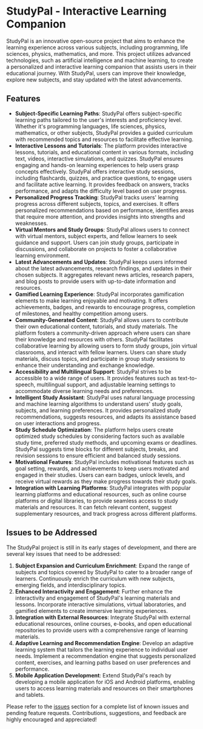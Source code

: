 # StudyPal - Interactive Learning Companion

<!--## URL : [StudyPal] (https://deveshjoshi101.github.io/StudyPal)-->

StudyPal is an innovative open-source project that aims to enhance the learning experience across various subjects, including programming, life sciences, physics, mathematics, and more. This project utilizes advanced technologies, such as artificial intelligence and machine learning, to create a personalized and interactive learning companion that assists users in their educational journey. With StudyPal, users can improve their knowledge, explore new subjects, and stay updated with the latest advancements.

## Features

- **Subject-Specific Learning Paths**: StudyPal offers subject-specific learning paths tailored to the user's interests and proficiency level. Whether it's programming languages, life sciences, physics, mathematics, or other subjects, StudyPal provides a guided curriculum with recommended topics and resources to facilitate effective learning.
- **Interactive Lessons and Tutorials**: The platform provides interactive lessons, tutorials, and educational content in various formats, including text, videos, interactive simulations, and quizzes. StudyPal ensures engaging and hands-on learning experiences to help users grasp concepts effectively. StudyPal offers interactive study sessions, including flashcards, quizzes, and practice questions, to engage users and facilitate active learning. It provides feedback on answers, tracks performance, and adapts the difficulty level based on user progress.
- **Personalized Progress Tracking**: StudyPal tracks users' learning progress across different subjects, topics, and exercises. It offers personalized recommendations based on performance, identifies areas that require more attention, and provides insights into strengths and weaknesses.
- **Virtual Mentors and Study Groups**: StudyPal allows users to connect with virtual mentors, subject experts, and fellow learners to seek guidance and support. Users can join study groups, participate in discussions, and collaborate on projects to foster a collaborative learning environment.
- **Latest Advancements and Updates**: StudyPal keeps users informed about the latest advancements, research findings, and updates in their chosen subjects. It aggregates relevant news articles, research papers, and blog posts to provide users with up-to-date information and resources.
- **Gamified Learning Experience**: StudyPal incorporates gamification elements to make learning enjoyable and motivating. It offers achievements, badges, and rewards to encourage progress, completion of milestones, and healthy competition among users.
- **Community-Generated Content**: StudyPal allows users to contribute their own educational content, tutorials, and study materials. The platform fosters a community-driven approach where users can share their knowledge and resources with others. StudyPal facilitates collaborative learning by allowing users to form study groups, join virtual classrooms, and interact with fellow learners. Users can share study materials, discuss topics, and participate in group study sessions to enhance their understanding and exchange knowledge.
- **Accessibility and Multilingual Support**: StudyPal strives to be accessible to a wide range of users. It provides features such as text-to-speech, multilingual support, and adjustable learning settings to accommodate diverse learning needs and preferences.
- **Intelligent Study Assistant**: StudyPal uses natural language processing and machine learning algorithms to understand users' study goals, subjects, and learning preferences. It provides personalized study recommendations, suggests resources, and adapts its assistance based on user interactions and progress.
- **Study Schedule Optimization**: The platform helps users create optimized study schedules by considering factors such as available study time, preferred study methods, and upcoming exams or deadlines. StudyPal suggests time blocks for different subjects, breaks, and revision sessions to ensure efficient and balanced study sessions.
- **Motivational Features**: StudyPal includes motivational features such as goal setting, rewards, and achievements to keep users motivated and engaged in their studies. Users can earn badges, unlock levels, and receive virtual rewards as they make progress towards their study goals.
- **Integration with Learning Platforms**: StudyPal integrates with popular learning platforms and educational resources, such as online course platforms or digital libraries, to provide seamless access to study materials and resources. It can fetch relevant content, suggest supplementary resources, and track progress across different platforms.

## Issues to be Addressed

The StudyPal project is still in its early stages of development, and there are several key issues that need to be addressed:

1. **Subject Expansion and Curriculum Enrichment**: Expand the range of subjects and topics covered by StudyPal to cater to a broader range of learners. Continuously enrich the curriculum with new subjects, emerging fields, and interdisciplinary topics.
2. **Enhanced Interactivity and Engagement**: Further enhance the interactivity and engagement of StudyPal's learning materials and lessons. Incorporate interactive simulations, virtual laboratories, and gamified elements to create immersive learning experiences.
3. **Integration with External Resources**: Integrate StudyPal with external educational resources, online courses, e-books, and open educational repositories to provide users with a comprehensive range of learning materials.
4. **Adaptive Learning and Recommendation Engine**: Develop an adaptive learning system that tailors the learning experience to individual user needs. Implement a recommendation engine that suggests personalized content, exercises, and learning paths based on user preferences and performance.
5. **Mobile Application Development**: Extend StudyPal's reach by developing a mobile application for iOS and Android platforms, enabling users to access learning materials and resources on their smartphones and tablets.

Please refer to the [issues](https://github.com/deveshjoshi101/studypal/issues) section for a complete list of known issues and pending feature requests. Contributions, suggestions, and feedback are highly encouraged and appreciated!
